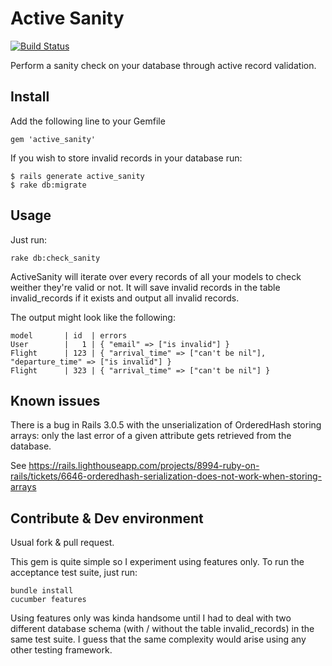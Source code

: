# Active Sanity

[![Build Status](https://secure.travis-ci.org/versapay/active_sanity.png)](http://travis-ci.org/versapay/active_sanity)

Perform a sanity check on your database through active record
validation.

## Install

Add the following line to your Gemfile

    gem 'active_sanity'

If you wish to store invalid records in your database run:

    $ rails generate active_sanity
    $ rake db:migrate

## Usage

Just run:

    rake db:check_sanity

ActiveSanity will iterate over every records of all your models to check
weither they're valid or not. It will save invalid records in the table
invalid_records if it exists and output all invalid records.

The output might look like the following:

    model       | id  | errors
    User        |   1 | { "email" => ["is invalid"] }
    Flight      | 123 | { "arrival_time" => ["can't be nil"], "departure_time" => ["is invalid"] }
    Flight      | 323 | { "arrival_time" => ["can't be nil"] }

## Known issues

There is a bug in Rails 3.0.5 with the unserialization of OrderedHash
storing arrays: only the last error of a given attribute gets retrieved
from the database.

See https://rails.lighthouseapp.com/projects/8994-ruby-on-rails/tickets/6646-orderedhash-serialization-does-not-work-when-storing-arrays 

## Contribute & Dev environment

Usual fork & pull request.

This gem is quite simple so I experiment using features only. To run the
acceptance test suite, just run:

    bundle install
    cucumber features

Using features only was kinda handsome until I had to deal with two
different database schema (with / without the table invalid_records) in
the same test suite. I guess that the same complexity would arise using
any other testing framework.
